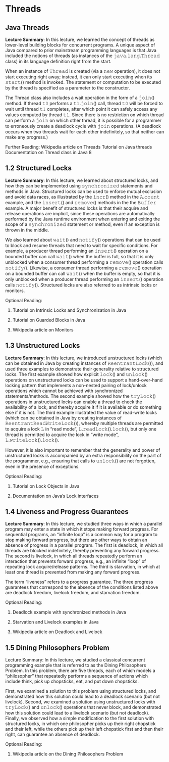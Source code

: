 # Threads
## Java Threads
**Lecture Summary**: In this lecture, we learned the concept of threads as lower-level building blocks for concurrent programs. A unique aspect of Java compared to prior mainstream programming languages is that Java included the notions of threads (as instances of the 𝚓𝚊𝚟𝚊.𝚕𝚊𝚗𝚐.𝚃𝚑𝚛𝚎𝚊𝚍 class) in its language definition right from the start.

When an instance of 𝚃𝚑𝚛𝚎𝚊𝚍 is created (via a 𝚗𝚎𝚠 operation), it does not start executing right away; instead, it can only start executing when its 𝚜𝚝𝚊𝚛𝚝() method is invoked. The statement or computation to be executed by the thread is specified as a parameter to the constructor.

The Thread class also includes a wait operation in the form of a 𝚓𝚘𝚒𝚗() method. If thread 𝚝𝟶 performs a 𝚝𝟷.𝚓𝚘𝚒𝚗() call, thread 𝚝𝟶 will be forced to wait until thread 𝚝𝟷 completes, after which point it can safely access any values computed by thread 𝚝𝟷. Since there is no restriction on which thread can perform a 𝚓𝚘𝚒𝚗 on which other thread, it is possible for a programmer to erroneously create a deadlock cycle with 𝚓𝚘𝚒𝚗 operations. (A deadlock occurs when two threads wait for each other indefinitely, so that neither can make any progress.)

Further Reading:
Wikipedia article on Threads
Tutorial on Java threads
Documentation on Thread class in Java 8

## 1.2 Structured Locks
**Lecture Summary**: In this lecture, we learned about structured locks, and how they can be implemented using 𝚜𝚢𝚗𝚌𝚑𝚛𝚘𝚗𝚒𝚣𝚎𝚍 statements and methods in Java. Structured locks can be used to enforce mutual exclusion and avoid data races, as illustrated by the 𝚒𝚗𝚌𝚛() method in the 𝙰.𝚌𝚘𝚞𝚗𝚝 example, and the 𝚒𝚗𝚜𝚎𝚛𝚝() and 𝚛𝚎𝚖𝚘𝚟𝚎() methods in the the 𝙱𝚞𝚏𝚏𝚎𝚛 example. A major benefit of structured locks is that their acquire and release operations are implicit, since these operations are automatically performed by the Java runtime environment when entering and exiting the scope of a 𝚜𝚢𝚗𝚌𝚑𝚛𝚘𝚗𝚒𝚣𝚎𝚍 statement or method, even if an exception is thrown in the middle.

We also learned about 𝚠𝚊𝚒𝚝() and 𝚗𝚘𝚝𝚒𝚏𝚢() operations that can be used to block and resume threads that need to wait for specific conditions. For example, a producer thread performing an 𝚒𝚗𝚜𝚎𝚛𝚝() operation on a bounded buffer can call 𝚠𝚊𝚒𝚝() when the buffer is full, so that it is only unblocked when a consumer thread performing a 𝚛𝚎𝚖𝚘𝚟𝚎() operation calls 𝚗𝚘𝚝𝚒𝚏𝚢(). Likewise, a consumer thread performing a 𝚛𝚎𝚖𝚘𝚟𝚎() operation on a bounded buffer can call 𝚠𝚊𝚒𝚝() when the buffer is empty, so that it is only unblocked when a producer thread performing an 𝚒𝚗𝚜𝚎𝚛𝚝() operation calls 𝚗𝚘𝚝𝚒𝚏𝚢(). Structured locks are also referred to as intrinsic locks or monitors.

Optional Reading:
1. Tutorial on Intrinsic Locks and Synchronization in Java

2. Tutorial on Guarded Blocks in Java

3. Wikipedia article on Monitors

## 1.3 Unstructured Locks
**Lecture Summary**: In this lecture, we introduced unstructured locks (which can be obtained in Java by creating instances of 𝚁𝚎𝚎𝚗𝚝𝚛𝚊𝚗𝚝𝙻𝚘𝚌𝚔()), and used three examples to demonstrate their generality relative to structured locks. The first example showed how explicit 𝚕𝚘𝚌𝚔() and 𝚞𝚗𝚕𝚘𝚌𝚔() operations on unstructured locks can be used to support a hand-over-hand locking pattern that implements a non-nested pairing of lock/unlock operations which cannot be achieved with synchronized statements/methods. The second example showed how the 𝚝𝚛𝚢𝙻𝚘𝚌𝚔() operations in unstructured locks can enable a thread to check the availability of a lock, and thereby acquire it if it is available or do something else if it is not. The third example illustrated the value of read-write locks (which can be obtained in Java by creating instances of 𝚁𝚎𝚎𝚗𝚝𝚛𝚊𝚗𝚝𝚁𝚎𝚊𝚍𝚆𝚛𝚒𝚝𝚎𝙻𝚘𝚌𝚔()), whereby multiple threads are permitted to acquire a lock 𝙻 in “read mode”, 𝙻.𝚛𝚎𝚊𝚍𝙻𝚘𝚌𝚔().𝚕𝚘𝚌𝚔(), but only one thread is permitted to acquire the lock in “write mode”, 𝙻.𝚠𝚛𝚒𝚝𝚎𝙻𝚘𝚌𝚔().𝚕𝚘𝚌𝚔().

However, it is also important to remember that the generality and power of unstructured locks is accompanied by an extra responsibility on the part of the programmer, e.g., ensuring that calls to 𝚞𝚗𝚕𝚘𝚌𝚔() are not forgotten, even in the presence of exceptions.

Optional Reading:
1. Tutorial on Lock Objects in Java

2. Documentation on Java’s Lock interfaces

## 1.4 Liveness and Progress Guarantees
**Lecture Summary**: In this lecture, we studied three ways in which a parallel program may enter a state in which it stops making forward progress. For sequential programs, an “infinite loop” is a common way for a program to stop making forward progress, but there are other ways to obtain an absence of progress in a parallel program. The first is deadlock, in which all threads are blocked indefinitely, thereby preventing any forward progress. The second is livelock, in which all threads repeatedly perform an interaction that prevents forward progress, e.g., an infinite “loop” of repeating lock acquire/release patterns. The third is starvation, in which at least one thread is prevented from making any forward progress.

The term “liveness” refers to a progress guarantee. The three progress guarantees that correspond to the absence of the conditions listed above are deadlock freedom, livelock freedom, and starvation freedom.

Optional Reading:
1. Deadlock example with synchronized methods in Java

2. Starvation and Livelock examples in Java

3. Wikipedia article on Deadlock and Livelock

## 1.5 Dining Philosophers Problem
Lecture Summary: In this lecture, we studied a classical concurrent programming example that is referred to as the Dining Philosophers Problem. In this problem, there are five threads, each of which models a “philosopher” that repeatedly performs a sequence of actions which include think, pick up chopsticks, eat, and put down chopsticks.

First, we examined a solution to this problem using structured locks, and demonstrated how this solution could lead to a deadlock scenario (but not livelock). Second, we examined a solution using unstructured locks with 𝚝𝚛𝚢𝙻𝚘𝚌𝚔() and 𝚞𝚗𝚕𝚘𝚌𝚔() operations that never block, and demonstrated how this solution could lead to a livelock scenario (but not deadlock). Finally, we observed how a simple modification to the first solution with structured locks, in which one philosopher picks up their right chopstick and their left, while the others pick up their left chopstick first and then their right, can guarantee an absence of deadlock.

Optional Reading:
1. Wikipedia article on the Dining Philosophers Problem

